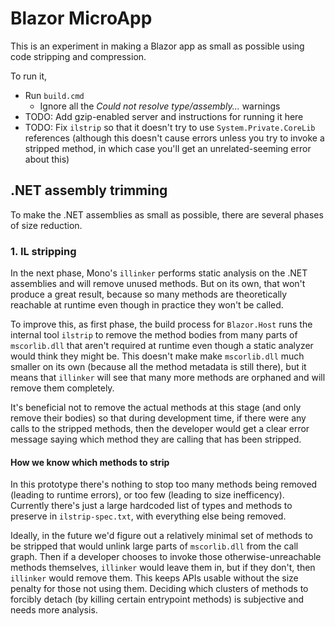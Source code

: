 # Blazor MicroApp

This is an experiment in making a Blazor app as small as possible using code stripping and compression.

To run it,

* Run `build.cmd`
  * Ignore all the *Could not resolve type/assembly...* warnings
* TODO: Add gzip-enabled server and instructions for running it here
* TODO: Fix `ilstrip` so that it doesn't try to use `System.Private.CoreLib` references (although this doesn't cause errors unless you try to invoke a stripped method, in which case you'll get an unrelated-seeming error about this)

## .NET assembly trimming

To make the .NET assemblies as small as possible, there are several phases of size reduction.

### 1. IL stripping

In the next phase, Mono's `illinker` performs static analysis on the .NET assemblies and will remove unused methods. But on its own, that won't produce a great result, because so many methods are theoretically reachable at runtime even though in practice they won't be called.

To improve this, as first phase, the build process for `Blazor.Host` runs the internal tool `ilstrip` to remove the method bodies from many parts of `mscorlib.dll` that aren't required at runtime even though a static analyzer would think they might be. This doesn't make make `mscorlib.dll` much smaller on its own (because all the method metadata is still there), but it means that `illinker` will see that many more methods are orphaned and will remove them completely.

It's beneficial not to remove the actual methods at this stage (and only remove their bodies) so that
during development time, if there were any calls to the stripped methods, then the developer would
get a clear error message saying which method they are calling that has been stripped.

#### How we know which methods to strip

In this prototype there's nothing to stop too many methods being removed (leading to runtime errors), or too few (leading to size inefficency). Currently there's just a large hardcoded list of types and methods to preserve in `ilstrip-spec.txt`, with everything else being removed.

Ideally, in the future we'd figure out a relatively minimal set of methods to be stripped that would unlink large parts of `mscorlib.dll` from the call graph. Then if a developer chooses to invoke those otherwise-unreachable methods themselves, `illinker` would leave them in, but if they don't, then `illinker` would remove them. This keeps APIs usable without the size penalty for those not using them. Deciding which clusters of methods to forcibly detach (by killing certain entrypoint methods) is subjective and needs more analysis.

